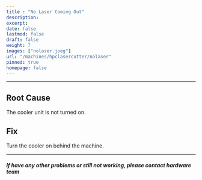 ```yaml
---
title : "No Laser Coming Out"
description: 
excerpt: 
date: false
lastmod: false
draft: false
weight: 7
images: ["nolaser.jpeg"]
url: "/machines/hpclasercutter/nolaser"
pinned: true
homepage: false
---
```

---

## Root Cause

The cooler unit is not turned on.

## Fix

Turn the cooler on behind the machine.

---

##### If have any other problems or still not working, please contact hardware team